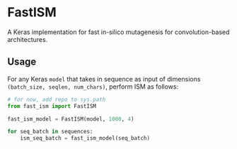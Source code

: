 # FastISM

A Keras implementation for fast in-silico mutagenesis for convolution-based architectures.

## Usage

For any Keras `model` that takes in sequence as input of dimensions `(batch_size, seqlen, num_chars)`, perform ISM as follows:

```python
# for now, add repo to sys.path
from fast_ism import FastISM

fast_ism_model = FastISM(model, 1000, 4)

for seq_batch in sequences:
    ism_seq_batch = fast_ism_model(seq_batch)
```
